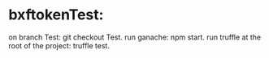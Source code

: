 # bxftokenTest:

on branch Test: git checkout Test.
run ganache: npm start. 
run truffle at the root of the project: truffle test.


